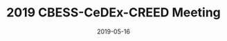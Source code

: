 ---
title: "2019 CBESS-CeDEx-CREED Meeting"
collection: talks
type: "Anchoring Effect in Double Auction"
permalink: /talks/2019_ccc
location_name: "Tinbergen Institute"
date: 2019-05-16
location: "Amsterdam, Netherlands"
latitude: 52.356
longitude: 4.956
---